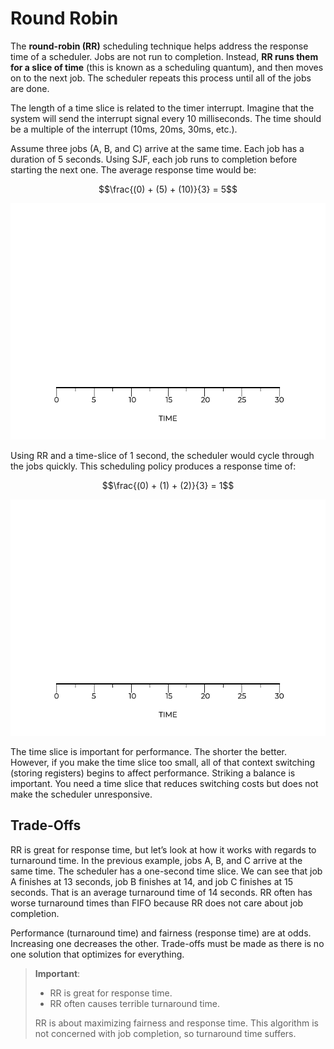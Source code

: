 # Round Robin

The **round-robin (RR)** scheduling technique helps address the response time of a scheduler. Jobs are not run to completion. Instead, **RR runs them for a slice of time** (this is known as a scheduling quantum), and then moves on to the next job. The scheduler repeats this process until all of the jobs are done.

The length of a time slice is related to the timer interrupt. Imagine that the system will send the interrupt signal every 10 milliseconds. The time should be a multiple of the interrupt (10ms, 20ms, 30ms, etc.).

Assume three jobs (A, B, and C) arrive at the same time. Each job has a duration of 5 seconds. Using SJF, each job runs to completion before starting the next one. The average response time would be:

$$\frac{(0) + (5) + (10)}{3} = 5$$

<p align="center">
  <img src="rr1.gif" alt="rr1"/>
</p>


Using RR and a time-slice of 1 second, the scheduler would cycle through the jobs quickly. This scheduling policy produces a response time of:

$$\frac{(0) + (1) + (2)}{3} = 1$$

<p align="center">
  <img src="rr2.gif" alt="rr2"/>
</p>

The time slice is important for performance. The shorter the better. However, if you make the time slice too small, all of that context switching (storing registers) begins to affect performance. Striking a balance is important. You need a time slice that reduces switching costs but does not make the scheduler unresponsive.

## Trade-Offs

RR is great for response time, but let’s look at how it works with regards to turnaround time. In the previous example, jobs A, B, and C arrive at the same time. The scheduler has a one-second time slice. We can see that job A finishes at 13 seconds, job B finishes at 14, and job C finishes at 15 seconds. That is an average turnaround time of 14 seconds. RR often has worse turnaround times than FIFO because RR does not care about job completion.

Performance (turnaround time) and fairness (response time) are at odds. Increasing one decreases the other. Trade-offs must be made as there is no one solution that optimizes for everything.

> **Important**:
> * RR is great for response time.
> * RR often causes terrible turnaround time.
> 
> RR is about maximizing fairness and response time. This algorithm is not concerned with job completion, so turnaround time suffers.

